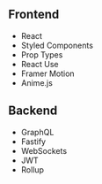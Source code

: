 
## Frontend

- React
- Styled Components
- Prop Types
- React Use
- Framer Motion
- Anime.js

## Backend

- GraphQL
- Fastify
- WebSockets
- JWT
- Rollup
